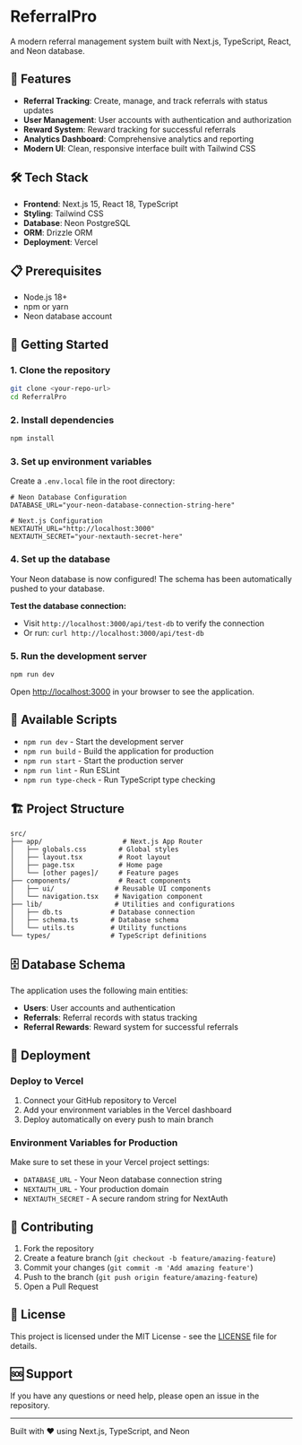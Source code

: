 # ReferralPro

A modern referral management system built with Next.js, TypeScript, React, and Neon database.

## 🚀 Features

- **Referral Tracking**: Create, manage, and track referrals with status updates
- **User Management**: User accounts with authentication and authorization
- **Reward System**: Reward tracking for successful referrals
- **Analytics Dashboard**: Comprehensive analytics and reporting
- **Modern UI**: Clean, responsive interface built with Tailwind CSS

## 🛠️ Tech Stack

- **Frontend**: Next.js 15, React 18, TypeScript
- **Styling**: Tailwind CSS
- **Database**: Neon PostgreSQL
- **ORM**: Drizzle ORM
- **Deployment**: Vercel

## 📋 Prerequisites

- Node.js 18+
- npm or yarn
- Neon database account

## 🚀 Getting Started

### 1. Clone the repository

```bash
git clone <your-repo-url>
cd ReferralPro
```

### 2. Install dependencies

```bash
npm install
```

### 3. Set up environment variables

Create a `.env.local` file in the root directory:

```env
# Neon Database Configuration
DATABASE_URL="your-neon-database-connection-string-here"

# Next.js Configuration
NEXTAUTH_URL="http://localhost:3000"
NEXTAUTH_SECRET="your-nextauth-secret-here"
```

### 4. Set up the database

Your Neon database is now configured! The schema has been automatically pushed to your database.

**Test the database connection:**
- Visit `http://localhost:3000/api/test-db` to verify the connection
- Or run: `curl http://localhost:3000/api/test-db`

### 5. Run the development server

```bash
npm run dev
```

Open [http://localhost:3000](http://localhost:3000) in your browser to see the application.

## 📜 Available Scripts

- `npm run dev` - Start the development server
- `npm run build` - Build the application for production
- `npm run start` - Start the production server
- `npm run lint` - Run ESLint
- `npm run type-check` - Run TypeScript type checking

## 🏗️ Project Structure

```
src/
├── app/                    # Next.js App Router
│   ├── globals.css        # Global styles
│   ├── layout.tsx         # Root layout
│   ├── page.tsx           # Home page
│   └── [other pages]/     # Feature pages
├── components/            # React components
│   ├── ui/               # Reusable UI components
│   └── navigation.tsx    # Navigation component
├── lib/                  # Utilities and configurations
│   ├── db.ts            # Database connection
│   ├── schema.ts        # Database schema
│   └── utils.ts         # Utility functions
└── types/               # TypeScript definitions
```

## 🗄️ Database Schema

The application uses the following main entities:

- **Users**: User accounts and authentication
- **Referrals**: Referral records with status tracking
- **Referral Rewards**: Reward system for successful referrals

## 🚀 Deployment

### Deploy to Vercel

1. Connect your GitHub repository to Vercel
2. Add your environment variables in the Vercel dashboard
3. Deploy automatically on every push to main branch

### Environment Variables for Production

Make sure to set these in your Vercel project settings:

- `DATABASE_URL` - Your Neon database connection string
- `NEXTAUTH_URL` - Your production domain
- `NEXTAUTH_SECRET` - A secure random string for NextAuth

## 🤝 Contributing

1. Fork the repository
2. Create a feature branch (`git checkout -b feature/amazing-feature`)
3. Commit your changes (`git commit -m 'Add amazing feature'`)
4. Push to the branch (`git push origin feature/amazing-feature`)
5. Open a Pull Request

## 📝 License

This project is licensed under the MIT License - see the [LICENSE](LICENSE) file for details.

## 🆘 Support

If you have any questions or need help, please open an issue in the repository.

---

Built with ❤️ using Next.js, TypeScript, and Neon
